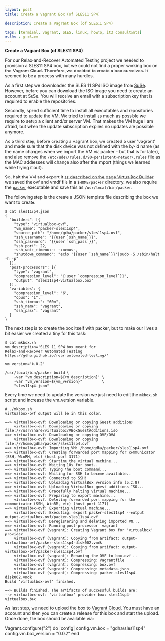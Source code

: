```yaml
---
layout: post
title: Create a Vagrant Box (of SLES11 SP4)

description: Create a Vagrant Box (of SLES11 SP4)

tags: [terminal, vagrant, SLES, linux, howto, it3 consultants]
author: gratien
---
```


<strong>Create a Vagrant Box (of SLES11 SP4)</strong>

For our Relax-and-Recover Automated Testing project we needed to provision a SLES11 SP4 box, but we could not find a proper working box on the Vagrant Cloud. Therefore, we decided to create a box ourselves. It seemed to be a process with many hurdles.

As a first step we downloaded the SLES 11 SP4 ISO image from [SuSe](https://www.suse.com/products/server/download/). However, before you can download the ISO image you need to create an account at SuSe. You will receive an email with a subscription key that is required to enable the repositories.

Secondly, spend sufficient time to install all executables and repositories required to update the VM. We tried to install as much as possible we require to setup a client and/or server VM. That makes the VM huge I am afraid, but when the update subscription expires no updates are possible anymore.

As a third step, before creating a vagrant box, we created a user 'vagrant' and made sure that the disk device was not defined with the by-id name (as the name changes when we import the VM via packer - but that is for later), and also remove the `/etc/udev/rules.d/90-persistent-network.rules` file as the MAC addresses will change also after the import (things we learned while trying it out).

So, halt the VM and export it [as described on the page VirtualBox Builder](https://www.packer.io/docs/builders/virtualbox-ovf.html). we saved the ovf and vmdf file in a `$HOME/packer` directory. we also require the [`packer`](https://www.packer.io/downloads.html) executable and save this as `/usr/local/bin/packer`.

The following step is the create a JSON template file describing the box we want to create.


    $ cat sles11sp4.json
    {
      "builders": [{
        "type": "virtualbox-ovf",
        "vm_name": "packer-sles11sp4",
        "source_path": "/home/gdha/packer/sles11sp4.ovf",
        "ssh_username": "{{user `ssh_name`}}",
        "ssh_password": "{{user `ssh_pass`}}",
        "ssh_port": 22,
        "ssh_wait_timeout": "10000s",
        "shutdown_command": "echo '{{user `ssh_name`}}'|sudo -S /sbin/halt -h -p"
      }],
      "post-processors": [{
        "type": "vagrant",
        "compression_level": "{{user `compression_level`}}",
        "output": "sles11sp4-virtualbox.box"
      }],
      "variables": {
        "compression_level": "6",
        "cpus": "1",
        "ssh_timeout": "60m",
        "ssh_name": "vagrant",
        "ssh_pass": "vagrant"
      }
    }
 
The next step is to create the box itself with packer, but to make our lives a bit easier we created a tiny for this task:

    $ cat mkbox.sh 
    vm_description='SLES 11 SP4 box meant for
    Relax-and-Recover Automated Testing
    https://gdha.github.io/rear-automated-testing/'
    
    vm_version='0.0.2'
    
    /usr/local/bin/packer build \
        -var "vm_description=${vm_description}" \
        -var "vm_version=${vm_version}"         \
        "sles11sp4.json"

Every time we need to update the version we just need to edit the `mkbox.sh` script and increase the vm_version variable.

    # ./mkbox.sh 
    virtualbox-ovf output will be in this color.
    
    ==> virtualbox-ovf: Downloading or copying Guest additions
        virtualbox-ovf: Downloading or copying: file:///usr/share/virtualbox/VBoxGuestAdditions.iso
    ==> virtualbox-ovf: Downloading or copying OVF/OVA
        virtualbox-ovf: Downloading or copying: file:///home/gdha/packer/sles11sp4.ovf
    ==> virtualbox-ovf: Importing VM: /home/gdha/packer/sles11sp4.ovf
    ==> virtualbox-ovf: Creating forwarded port mapping for communicator (SSH, WinRM, etc) (host port 3171)
    ==> virtualbox-ovf: Starting the virtual machine...
    ==> virtualbox-ovf: Waiting 10s for boot...
    ==> virtualbox-ovf: Typing the boot command...
    ==> virtualbox-ovf: Waiting for SSH to become available...
    ==> virtualbox-ovf: Connected to SSH!
    ==> virtualbox-ovf: Uploading VirtualBox version info (5.2.8)
    ==> virtualbox-ovf: Uploading VirtualBox guest additions ISO...
    ==> virtualbox-ovf: Gracefully halting virtual machine...
    ==> virtualbox-ovf: Preparing to export machine...
        virtualbox-ovf: Deleting forwarded port mapping for the communicator (SSH, WinRM, etc) (host port 3171)
    ==> virtualbox-ovf: Exporting virtual machine...
        virtualbox-ovf: Executing: export packer-sles11sp4 --output output-virtualbox-ovf/packer-sles11sp4.ovf
    ==> virtualbox-ovf: Deregistering and deleting imported VM...
    ==> virtualbox-ovf: Running post-processor: vagrant
    ==> virtualbox-ovf (vagrant): Creating Vagrant box for 'virtualbox' provider
        virtualbox-ovf (vagrant): Copying from artifact: output-virtualbox-ovf/packer-sles11sp4-disk002.vmdk
        virtualbox-ovf (vagrant): Copying from artifact: output-virtualbox-ovf/packer-sles11sp4.ovf
        virtualbox-ovf (vagrant): Renaming the OVF to box.ovf...
        virtualbox-ovf (vagrant): Compressing: Vagrantfile
        virtualbox-ovf (vagrant): Compressing: box.ovf
        virtualbox-ovf (vagrant): Compressing: metadata.json
        virtualbox-ovf (vagrant): Compressing: packer-sles11sp4-disk002.vmdk
    Build 'virtualbox-ovf' finished.
    
    ==> Builds finished. The artifacts of successful builds are:
    --> virtualbox-ovf: 'virtualbox' provider box: sles11sp4-virtualbox.box

As last step, we need to upload the box to [Vagrant Cloud](https://app.vagrantup.com/). You must have an account and then you can create a release for this box and start the upload. Once done, the box should be available via:

   Vagrant.configure("2") do |config|
     config.vm.box = "gdha/sles11sp4"
     config.vm.box_version = "0.0.2"
   end


